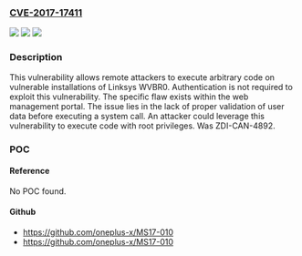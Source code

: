### [CVE-2017-17411](https://cve.mitre.org/cgi-bin/cvename.cgi?name=CVE-2017-17411)
![](https://img.shields.io/static/v1?label=Product&message=Linksys%20WVBR0&color=blue)
![](https://img.shields.io/static/v1?label=Version&message=n%2Fa&color=blue)
![](https://img.shields.io/static/v1?label=Vulnerability&message=CWE-78-Improper%20Neutralization%20of%20Special%20Elements%20used%20in%20an%20OS%20Command%20('OS%20Command%20Injection')&color=brighgreen)

### Description

This vulnerability allows remote attackers to execute arbitrary code on vulnerable installations of Linksys WVBR0. Authentication is not required to exploit this vulnerability. The specific flaw exists within the web management portal. The issue lies in the lack of proper validation of user data before executing a system call. An attacker could leverage this vulnerability to execute code with root privileges. Was ZDI-CAN-4892.

### POC

#### Reference
No POC found.

#### Github
- https://github.com/oneplus-x/MS17-010
- https://github.com/oneplus-x/MS17-010

